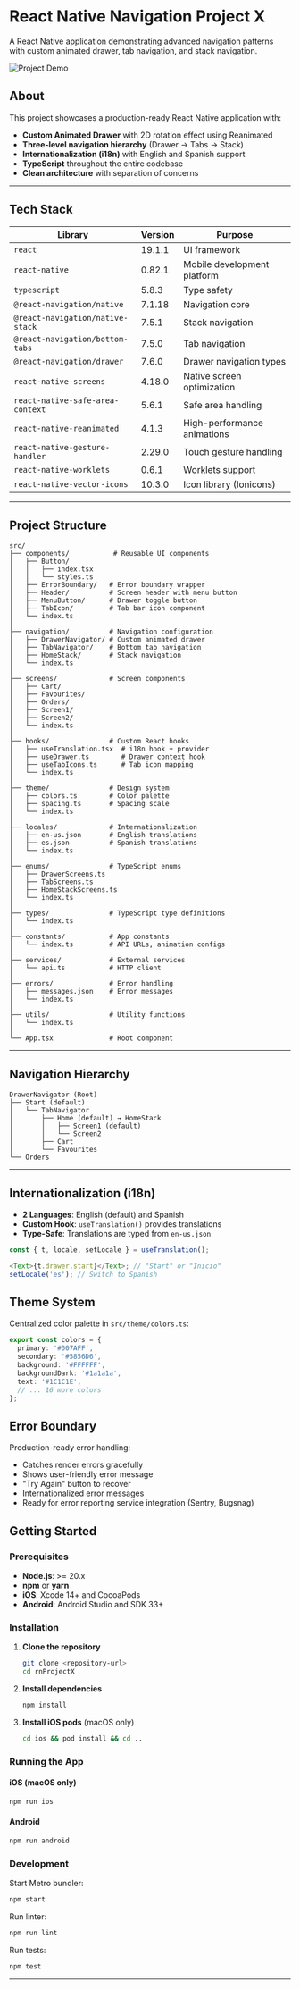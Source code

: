 # React Native Navigation Project X

A React Native application demonstrating advanced navigation patterns with custom animated drawer, tab navigation, and stack navigation.

![Project Demo](./docs/demo.gif)

## About

This project showcases a production-ready React Native application with:

- **Custom Animated Drawer** with 2D rotation effect using Reanimated
- **Three-level navigation hierarchy** (Drawer → Tabs → Stack)
- **Internationalization (i18n)** with English and Spanish support
- **TypeScript** throughout the entire codebase
- **Clean architecture** with separation of concerns

---

## Tech Stack

| Library                          | Version | Purpose                     |
| -------------------------------- | ------- | --------------------------- |
| `react`                          | 19.1.1  | UI framework                |
| `react-native`                   | 0.82.1  | Mobile development platform |
| `typescript`                     | 5.8.3   | Type safety                 |
| `@react-navigation/native`       | 7.1.18  | Navigation core             |
| `@react-navigation/native-stack` | 7.5.1   | Stack navigation            |
| `@react-navigation/bottom-tabs`  | 7.5.0   | Tab navigation              |
| `@react-navigation/drawer`       | 7.6.0   | Drawer navigation types     |
| `react-native-screens`           | 4.18.0  | Native screen optimization  |
| `react-native-safe-area-context` | 5.6.1   | Safe area handling          |
| `react-native-reanimated`        | 4.1.3   | High-performance animations |
| `react-native-gesture-handler`   | 2.29.0  | Touch gesture handling      |
| `react-native-worklets`          | 0.6.1   | Worklets support            |
| `react-native-vector-icons`      | 10.3.0  | Icon library (Ionicons)     |

---

## Project Structure

```
src/
├── components/           # Reusable UI components
│   ├── Button/
│   │   ├── index.tsx
│   │   └── styles.ts
│   ├── ErrorBoundary/   # Error boundary wrapper
│   ├── Header/          # Screen header with menu button
│   ├── MenuButton/      # Drawer toggle button
│   ├── TabIcon/         # Tab bar icon component
│   └── index.ts
│
├── navigation/          # Navigation configuration
│   ├── DrawerNavigator/ # Custom animated drawer
│   ├── TabNavigator/    # Bottom tab navigation
│   ├── HomeStack/       # Stack navigation
│   └── index.ts
│
├── screens/             # Screen components
│   ├── Cart/
│   ├── Favourites/
│   ├── Orders/
│   ├── Screen1/
│   ├── Screen2/
│   └── index.ts
│
├── hooks/               # Custom React hooks
│   ├── useTranslation.tsx  # i18n hook + provider
│   ├── useDrawer.ts        # Drawer context hook
│   ├── useTabIcons.ts      # Tab icon mapping
│   └── index.ts
│
├── theme/               # Design system
│   ├── colors.ts        # Color palette
│   ├── spacing.ts       # Spacing scale
│   └── index.ts
│
├── locales/             # Internationalization
│   ├── en-us.json       # English translations
│   ├── es.json          # Spanish translations
│   └── index.ts
│
├── enums/               # TypeScript enums
│   ├── DrawerScreens.ts
│   ├── TabScreens.ts
│   ├── HomeStackScreens.ts
│   └── index.ts
│
├── types/               # TypeScript type definitions
│   └── index.ts
│
├── constants/           # App constants
│   └── index.ts         # API URLs, animation configs
│
├── services/            # External services
│   └── api.ts           # HTTP client
│
├── errors/              # Error handling
│   ├── messages.json    # Error messages
│   └── index.ts
│
├── utils/               # Utility functions
│   └── index.ts
│
└── App.tsx              # Root component
```

---

## Navigation Hierarchy

```
DrawerNavigator (Root)
├── Start (default)
│   └── TabNavigator
│       ├── Home (default) → HomeStack
│       │   ├── Screen1 (default)
│       │   └── Screen2
│       ├── Cart
│       └── Favourites
└── Orders
```

---

## Internationalization (i18n)

- **2 Languages**: English (default) and Spanish
- **Custom Hook**: `useTranslation()` provides translations
- **Type-Safe**: Translations are typed from `en-us.json`

```typescript
const { t, locale, setLocale } = useTranslation();

<Text>{t.drawer.start}</Text>; // "Start" or "Inicio"
setLocale('es'); // Switch to Spanish
```

## Theme System

Centralized color palette in `src/theme/colors.ts`:

```typescript
export const colors = {
  primary: '#007AFF',
  secondary: '#5856D6',
  background: '#FFFFFF',
  backgroundDark: '#1a1a1a',
  text: '#1C1C1E',
  // ... 16 more colors
};
```

## Error Boundary

Production-ready error handling:

- Catches render errors gracefully
- Shows user-friendly error message
- "Try Again" button to recover
- Internationalized error messages
- Ready for error reporting service integration (Sentry, Bugsnag)

## Getting Started

### Prerequisites

- **Node.js**: >= 20.x
- **npm** or **yarn**
- **iOS**: Xcode 14+ and CocoaPods
- **Android**: Android Studio and SDK 33+

### Installation

1. **Clone the repository**

   ```bash
   git clone <repository-url>
   cd rnProjectX
   ```

2. **Install dependencies**

   ```bash
   npm install
   ```

3. **Install iOS pods** (macOS only)
   ```bash
   cd ios && pod install && cd ..
   ```

### Running the App

#### iOS (macOS only)

```bash
npm run ios
```

#### Android

```bash
npm run android
```

### Development

Start Metro bundler:

```bash
npm start
```

Run linter:

```bash
npm run lint
```

Run tests:

```bash
npm test
```

---
